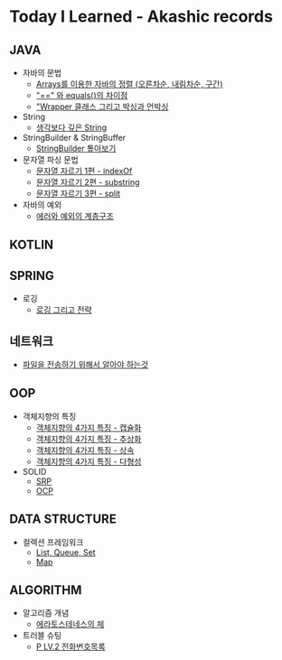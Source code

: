 # Today I Learned - Akashic records

## JAVA
- 자바의 문법
  - [Arrays를 이용한 자바의 정렬 (오른차순, 내림차순, 구간)](https://github.com/jickDo/TIL/blob/main/Java/%EC%9E%90%EB%B0%94%EC%9D%98%20%EC%A0%95%EB%A0%AC(Arrays).md)
  - ["==" 와 equals()의 차이점](https://github.com/jickDo/TIL/blob/main/Java/%22%3D%3D%22%EC%99%80%20equals()%20%EB%8A%94%20%EB%AD%90%EC%95%BC%3F.md)
  - ["Wrapper 클래스 그리고 박싱과 언박싱](https://github.com/jickDo/TIL/blob/main/Java/Wrapper%20%ED%81%B4%EB%9E%98%EC%8A%A4.md)
- String
  - [생각보다 깊은 String](https://github.com/jickDo/TIL/blob/main/Java/%EC%83%9D%EA%B0%81%EB%B3%B4%EB%8B%A4%20%EA%B9%8A%EC%9D%80%20String.md)
- StringBuilder & StringBuffer
  - [StringBuilder 톺아보기](https://github.com/jickDo/TIL/blob/main/Java/StringBuilder%EC%9D%98%20%EB%AA%A8%EB%93%A0%EA%B2%83!.md)
- 문자열 파싱 문법
  - [문자열 자르기 1편 - indexOf](https://github.com/jickDo/TIL/blob/main/Java/%EB%AC%B8%EC%9E%90%EC%97%B4%20%EC%9E%90%EB%A5%B4%EA%B8%B01(indexOf).md)
  - [문자열 자르기 2편 - substring](https://github.com/jickDo/TIL/blob/main/Java/%EB%AC%B8%EC%9E%90%EC%97%B4%20%EC%9E%90%EB%A5%B4%EA%B8%B02(substring).md)
  - [문자열 자르기 3편 - split](https://github.com/jickDo/TIL/blob/main/Java/%EB%AC%B8%EC%9E%90%EC%97%B4%20%EC%9E%90%EB%A5%B4%EA%B8%B03(split).md)
- 자바의 예외
  - [에러와 예외의 계층구조](https://github.com/jickDo/TIL/blob/main/Java/%EC%9E%90%EB%B0%94%EC%9D%98%20%EC%97%90%EB%9F%AC%EC%99%80%20%EC%98%88%EC%99%B8%20%EA%B5%AC%EC%A1%B0.md)

## KOTLIN


## SPRING

- 로깅
  - [로깅 그리고 전략](https://github.com/jickDo/TIL/blob/main/Spring/%EB%A1%9C%EA%B9%85%20%EA%B7%B8%EB%A6%AC%EA%B3%A0%20%EC%A0%84%EB%9E%B5.md)

## 네트워크

 - [파일을 전송하기 위해서 알아야 하는것](https://github.com/jickDo/TIL/blob/main/Network/%ED%8C%8C%EC%9D%BC%EC%9D%84%20%EC%A0%84%EC%86%A1%EC%9D%84%20%ED%95%A0%EB%A0%A4%EB%A9%B4%3F%20.md)

## OOP

- 객체지향의 특징
  - [객체지향의 4가지 특징 - 캡슐화](https://github.com/jickDo/TIL/blob/main/OOP/%EA%B0%9D%EC%B2%B4%EC%A7%80%ED%96%A5%EC%9D%98%204%EA%B0%80%EC%A7%80%20%ED%8A%B9%EC%A7%95%20-%20%EC%BA%A1%EC%8A%90%ED%99%94.md)
  - [객체지향의 4가지 특징 - 추상화](https://github.com/jickDo/TIL/blob/main/OOP/%EA%B0%9D%EC%B2%B4%EC%A7%80%ED%96%A5%EC%9D%98%204%EA%B0%80%EC%A7%80%20%ED%8A%B9%EC%A7%95%20-%20%EC%B6%94%EC%83%81%ED%99%94.md)
  - [객체지향의 4가지 특징 - 상속](https://github.com/jickDo/TIL/blob/main/OOP/%EA%B0%9D%EC%B2%B4%EC%A7%80%ED%96%A5%EC%9D%98%204%EA%B0%80%EC%A7%80%20%ED%8A%B9%EC%A7%95%20-%20%EC%83%81%EC%86%8D.md)
  - [객체지향의 4가지 특징 - 다형성](https://github.com/jickDo/TIL/blob/main/OOP/%EA%B0%9D%EC%B2%B4%EC%A7%80%ED%96%A5%EC%9D%98%204%EA%B0%80%EC%A7%80%20%ED%8A%B9%EC%A7%95%20-%20%EB%8B%A4%ED%98%95%EC%84%B1.md)
- SOLID
  - [SRP](https://github.com/jickDo/TIL/blob/main/OOP/SOLID%20-%20SRP.md)
  - [OCP](https://github.com/jickDo/TIL/blob/main/OOP/SOLID%20-%20OCP.md)

## DATA STRUCTURE

- 컬렉션 프레임워크
  - [List, Queue, Set](https://github.com/jickDo/TIL/blob/main/Data%20Structure/%EC%BB%AC%EB%A0%89%EC%85%98%20%ED%94%84%EB%A0%88%EC%9E%84%EC%9B%8C%ED%81%AC.md) 
  - [Map](https://github.com/jickDo/TIL/blob/main/Data%20Structure/%EC%BB%AC%EB%A0%89%EC%85%98%20%ED%94%84%EB%A0%88%EC%9E%84%EC%9B%8C%ED%81%AC%20(Map).md)

## ALGORITHM
- 알고리즘 개념
  - [에라토스테네스의 체](https://github.com/jickDo/TIL/blob/main/Algorithm/%EC%97%90%EB%9D%BC%ED%86%A0%EC%8A%A4%ED%85%8C%EB%84%A4%EC%8A%A4%EC%9D%98%20%EC%B2%B4.md)
- 트러블 슈팅
  - [P LV.2 전화번호목록](https://github.com/jickDo/TIL/blob/main/Algorithm/Trouble%20Shooting/%ED%94%84%EB%A1%9C%EA%B7%B8%EB%9E%98%EB%A8%B8%EC%8A%A4%20Lv2.%20%EC%A0%84%ED%99%94%EB%B2%88%ED%98%B8%EB%AA%A9%EB%A1%9D.md)
